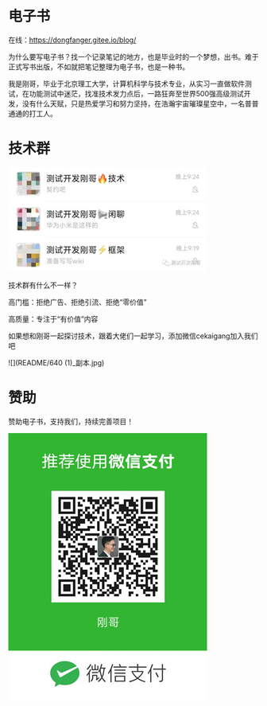 # 电子书
在线：https://dongfanger.gitee.io/blog/

为什么要写电子书？找一个记录笔记的地方，也是毕业时的一个梦想，出书。难于正式写书出版，不如就把笔记整理为电子书，也是一种书。

我是刚哥，毕业于北京理工大学，计算机科学与技术专业，从实习一直做软件测试，在功能测试中迷茫，找准技术发力点后，一路狂奔至世界500强高级测试开发，没有什么天赋，只是热爱学习和努力坚持，在浩瀚宇宙璀璨星空中，一名普普通通的打工人。

# 技术群

![](README/640_副本.jpg)

技术群有什么不一样？

高门槛：拒绝广告、拒绝引流、拒绝“零价值”

高质量：专注于“有价值”内容

如果想和刚哥一起探讨技术，跟着大佬们一起学习，添加微信cekaigang加入我们吧



![](README/640 (1)_副本.jpg)


# 赞助

赞助电子书，支持我们，持续完善项目！

![](README/493d60d6-b8b9-479e-b110-a6753b4700a2_副本.jpg)

